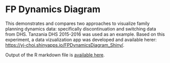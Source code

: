 # FP Dynamics Diagram
This demonstrates and compares two approaches to visualize family planning dynamics data: specifically discontinuation and switching data from DHS. Tanzania DHS 2015-2016 was used as an example. Based on this experiment, a data vizualization app was developed and available herer: https://yj-choi.shinyapps.io/FPDynamicsDiagram_Shiny/.

Output of the R markdown file is [available here](http://rpubs.com/YJ_Choi/FPDynamicsData).
